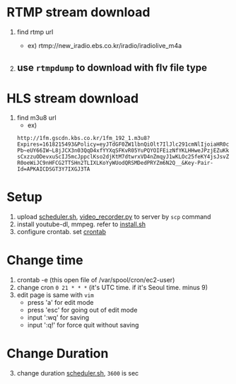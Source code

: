 # RTMP stream download
1. find rtmp url
    - ex) rtmp://new_iradio.ebs.co.kr/iradio/iradiolive_m4a
    
2. use `rtmpdump` to download with flv file type
    - 

# HLS stream download
1. find m3u8 url
    - ex) 
   ```
   http://1fm.gscdn.kbs.co.kr/1fm_192_1.m3u8?Expires=1618215493&Policy=eyJTdGF0ZW1lbnQiOlt7IlJlc291cmNlIjoiaHR0cDovLzFmbS5nc2Nkbi5rYnMuY28ua3IvMWZtXzE5Ml8xLm0zdTgiLCJDb25kaXRpb24iOnsiRGF0ZUxlc3NUaGFuIjp7IkFXUzpFcG9jaFRpbWUiOjE2MTgyMTU0OTN9fX1dfQ__&Signature=l2L~HoxlcldO471Ot8T1dLV6ZNh05HFj-Pb~eUY66IW~L8jJCX3n03QqD4xfYYXqSFKvR05YuPQYOIFEizNfYKLHHweJPzjEZuKk7dbRgHrR9IECiTi-sCxzzuODevxuScIJ5mcJppclKso2djKtM7dtwrxVD4nZmqyJ1wKLOc25feKY4jsJsvZZ0rBHxlJTBNh1Vg2~7Vj0fqCAapZOshwK6AsPaYySD5ip1IbFD2nOhQUYJ5zDo7YMjRAyrLdFlvDsLRHwPGCLhZBu9Bd~0QVJ1KjpvoeokKa-R0oeWiJC9nHFCG2TTSHn2TLIXLKoYyWUodQRSMDedPRYZm6N2Q__&Key-Pair-Id=APKAICDSGT3Y7IXGJ3TA
   ```
   
# Setup
1. upload [scheduler.sh](scheduler.sh), [video_recorder.py](video_recorder.py) to server by `scp` command
2. install youtube-dl, mmpeg. refer to [install.sh](install.sh)
3. configure crontab. set [crontab](crontab)

# Change time
1. crontab -e  (this open file of /var/spool/cron/ec2-user)
2. change cron `0 21 * * *` (it's UTC time. if it's Seoul time. minus 9)
3. edit page is same with `vim`
    - press 'a' for edit mode
    - press 'esc' for going out of edit mode
    - input ':wq' for saving
    - input ':q!' for force quit without saving

   
# Change Duration
3. change duration [scheduler.sh](scheduler.sh), `3600` is sec